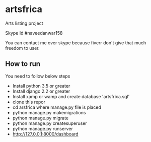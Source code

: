 # artsfrica
Arts listing project

Skype Id
#naveedanwar158

You can contact me over skype because fiverr don't give that much freedom to user.

## How to run
You need to follow below steps

- Install python 3.5 or greater
- Install django 2.2 or greater
- Install xamp or wamp and create database 'artsfrica.sql'
- clone this repor
- cd arsfrica where manage.py file is placed
- python manage.py makemigrations
- python manage.py migrate
- python manage.py createsuperuser
- python manage.py runserver
- http://127.0.0.1:8000/dashboard




